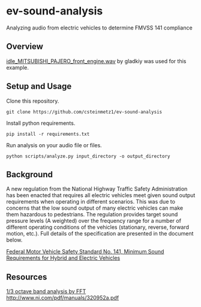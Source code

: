 # ev-sound-analysis
Analyzing audio from electric vehicles to determine FMVSS 141 compliance

## Overview

[idle_MITSUBISHI_PAJERO_front_engine.wav](https://freesound.org/people/gladkiy/sounds/332385/) by gladkiy was used for this example.

## Setup and Usage

Clone this repository.

```
git clone https://github.com/csteinmetz1/ev-sound-analysis
```

Install python requirements.

```
pip install -r requirements.txt
```

Run analysis on your audio file or files.

```
python scripts/analyze.py input_directory -o output_directory
```

## Background
A new regulation from the National Highway Traffic Safety Administration has been enacted that requires all electric vehicles meet given sound output requirements when operating in different scenarios. This was due to concerns that the low sound output of many electric vehicles can make them hazardous to pedestrians. The regulation provides target sound pressure levels (A weighted) over the frequency range for a number of different operating conditions of the vehicles (stationary, reverse, forward motion, etc.). Full details of the specification are presented in the document below.

[Federal Motor Vehicle Safety Standard No. 141, Minimum Sound Requirements for Hybrid and Electric Vehicles](https://www.federalregister.gov/documents/2018/02/26/2018-03721/federal-motor-vehicle-safety-standard-no-141-minimum-sound-requirements-for-hybrid-and-electric)

## Resources 
[1/3 octave band analysis by FFT](http://www.mstarlabs.com/docs/tn257.html)
http://www.ni.com/pdf/manuals/320952a.pdf